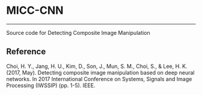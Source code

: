 # MICC-CNN
_____

Source code for Detecting Composite Image Manipulation

## Reference
Choi, H. Y., Jang, H. U., Kim, D., Son, J., Mun, S. M., Choi, S., & Lee, H. K. (2017, May). Detecting composite image manipulation based on deep neural networks. In 2017 International Conference on Systems, Signals and Image Processing (IWSSIP) (pp. 1-5). IEEE.

